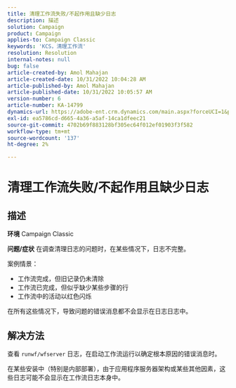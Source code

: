 ```yaml
---
title: 清理工作流失败/不起作用且缺少日志
description: 描述
solution: Campaign
product: Campaign
applies-to: Campaign Classic
keywords: 'KCS，清理工作流'
resolution: Resolution
internal-notes: null
bug: false
article-created-by: Amol Mahajan
article-created-date: 10/31/2022 10:04:28 AM
article-published-by: Amol Mahajan
article-published-date: 10/31/2022 10:05:57 AM
version-number: 6
article-number: KA-14799
dynamics-url: https://adobe-ent.crm.dynamics.com/main.aspx?forceUCI=1&pagetype=entityrecord&etn=knowledgearticle&id=271ea964-0359-ed11-9561-6045bd006079
exl-id: ea5786cd-d665-4a36-a5af-14ca1dfeec21
source-git-commit: 4702b69f883128bf305ec64f012ef01903f3f582
workflow-type: tm+mt
source-wordcount: '137'
ht-degree: 2%

---
```


# 清理工作流失败/不起作用且缺少日志

## 描述

<b>环境</b>
Campaign Classic


<b>问题/症状</b>
在调查清理日志的问题时，在某些情况下，日志不完整。

案例情景：

- 工作流完成，但旧记录仍未清除
- 工作流已完成，但似乎缺少某些步骤的行
- 工作流中的活动以红色闪烁


在所有这些情况下，导致问题的错误消息都不会显示在日志日志中。


## 解决方法


查看 `runwf/wfserver` 日志，在启动工作流运行以确定根本原因的错误消息时。

在某些安装中（特别是内部部署），由于应用程序服务器架构或某些其他因素，这些日志可能不会显示在工作流日志本身中。
